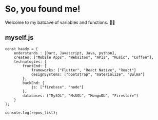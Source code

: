 # So, you found me! #

Welcome to my batcave of variables and functions. 👨‍💻

## myself.js ##

```
const haady = {
    understands : [Dart, Javascript, Java, python],
    creates: ["Mobile Apps", "Websites", "APIs", "Music", "Coffee"],
    technologies: {
        frontEnd: {
            frameworks: ["Flutter", "React Native", "React"]
            designSystems: ["bootstrap", "materialize", "Bulma"]
        },
        backEnd: {
            js: ["firebase", "node"]
        },  
        databases: ["MySQL", "MsSQL", "MongoDb", "Firestore"]
    }
};

console.log(repos_list);
```
